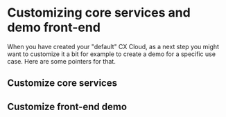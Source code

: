 # Customizing core services and demo front-end

When you have created your "default" CX Cloud, as a next step you might want to customize it a bit for example to create a demo for a specific use case. Here are some pointers for that. 

## Customize core services

## Customize front-end demo

